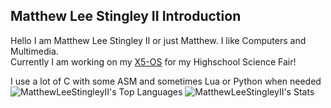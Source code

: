 ## Matthew Lee Stingley II Introduction
Hello I am Matthew Lee Stingley II or just Matthew. I like Computers and Multimedia.\
Currently I am working on my [X5-OS](https://github.com/MatthewLeeStingleyII/X5-OS) for my Highschool Science Fair!

I use a lot of C with some ASM and sometimes Lua or Python when needed
![MatthewLeeStingleyII's Top Languages](https://github-readme-stats.vercel.app/api/top-langs/?username=MatthewLeeStingleyII&theme=vue-dark&show_icons=true&hide_border=true&layout=compact)
![MatthewLeeStingleyII's Stats](https://github-readme-stats.vercel.app/api?username=MatthewLeeStingleyII&theme=vue-dark&show_icons=true&hide_border=true&count_private=false)
